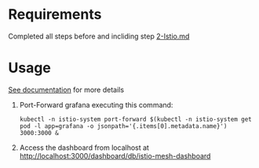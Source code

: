 # Requirements
Completed all steps before and incliding step [2-Istio.md](./2-Istio.md)

# Usage
[See documentation](https://istio.io/docs/tasks/telemetry/metrics/using-istio-dashboard/) for more details
1. Port-Forward grafana executing this command:
    ```
    kubectl -n istio-system port-forward $(kubectl -n istio-system get pod -l app=grafana -o jsonpath='{.items[0].metadata.name}') 3000:3000 &
    ```
2. Access the dashboard from localhost at [http://localhost:3000/dashboard/db/istio-mesh-dashboard](http://localhost:3000/dashboard/db/istio-mesh-dashboard)
